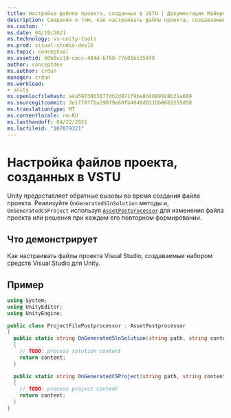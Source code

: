 ```yaml
---
title: Настройка файлов проекта, созданных в VSTU | Документация Майкрософт
description: Сведения о том, как настраивать файлы проекта, создаваемые набором средств Visual Studio для Unity (VSTU). Знакомство с примером кода C#.
ms.custom: ''
ms.date: 04/19/2021
ms.technology: vs-unity-tools
ms.prod: visual-studio-dev16
ms.topic: conceptual
ms.assetid: 60b8cc1d-cacc-404d-b768-77e81bc354f8
author: conceptdev
ms.author: crdun
manager: crdun
ms.workload:
- unity
ms.openlocfilehash: a4a5973863877db2d071f9be8d4689928b21a689
ms.sourcegitcommit: 3e1ff87fba290f9e60fb4049d011bb8661255d58
ms.translationtype: MT
ms.contentlocale: ru-RU
ms.lasthandoff: 04/22/2021
ms.locfileid: "107879321"
---
```

# <a name="customize-project-files-created-by-vstu"></a>Настройка файлов проекта, созданных в VSTU
Unity предоставляет обратные вызовы во время создания файла проекта. Реализуйте `OnGeneratedSlnSolution` методы и, `OnGeneratedCSProject` используя [`AssetPostprocessor`](https://docs.unity3d.com/ScriptReference/AssetPostprocessor.html) для изменения файла проекта или решения при каждом его повторном формировании.

## <a name="demonstrates"></a>Что демонстрирует
Как настраивать файлы проекта Visual Studio, создаваемые набором средств Visual Studio для Unity.

## <a name="example"></a>Пример

```csharp
using System;
using UnityEditor;
using UnityEngine;

public class ProjectFilePostprocessor : AssetPostprocessor
{
  public static string OnGeneratedSlnSolution(string path, string content)
  {
    // TODO: process solution content
    return content;
  }

  public static string OnGeneratedCSProject(string path, string content)
  {
    // TODO: process project content
    return content;
  }
}
```
